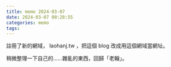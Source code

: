 ```yaml
---
title: memo 2024-03-07
date: 2024-03-07 00:28:55
categories: memo
tags:
---
```


註冊了新的網域， laohanj.tw ，把這個 blog 改成用這個網域當網址。

稍微整理一下自己的……雜亂的東西，回歸「老翰」。
